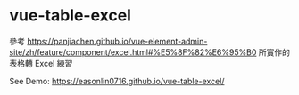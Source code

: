 # vue-table-excel

參考 https://panjiachen.github.io/vue-element-admin-site/zh/feature/component/excel.html#%E5%8F%82%E6%95%B0 所實作的表格轉 Excel 練習

See Demo: https://easonlin0716.github.io/vue-table-excel/
